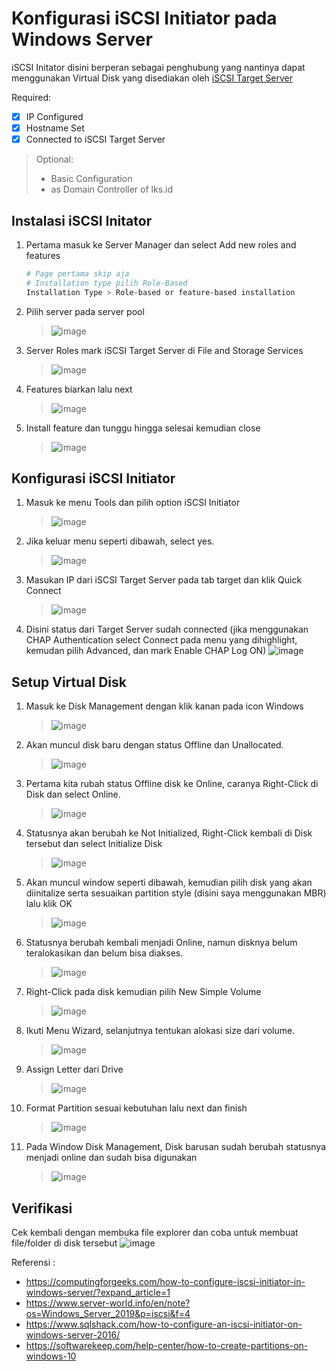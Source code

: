 # Konfigurasi iSCSI Initiator pada Windows Server
iSCSI Initator disini berperan sebagai penghubung yang nantinya dapat menggunakan Virtual Disk yang disediakan oleh [iSCSI Target Server](https://github.com/diotriandika/learn-networking/blob/main/Windows-Server/Storage-Systems/iSCSI/iSCSI-Target-Server.md)

Required:
- [x] IP Configured
- [x] Hostname Set
- [x] Connected to iSCSI Target Server
> Optional:
> - Basic Configuration
> - as Domain Controller of lks.id 
## Instalasi iSCSI Initator
1. Pertama masuk ke Server Manager dan select Add new roles and features
   ```bash
   # Page pertama skip aja
   # Installation type pilih Role-Based
   Installation Type > Role-based or feature-based installation
   ```
2. Pilih server pada server pool
   > ![image](https://github.com/diotriandika/learn-networking/assets/109568349/cfef9100-fd06-40dd-8958-d1542d6fee29)
3. Server Roles mark iSCSI Target Server di File and Storage Services
   > ![image](https://github.com/diotriandika/learn-networking/assets/109568349/92cceb82-2d49-48e3-a438-f947511286ca)
4. Features biarkan lalu next
   > ![image](https://github.com/diotriandika/learn-networking/assets/109568349/e64bc8a5-8826-4981-8140-7566d108db98)
5. Install feature dan tunggu hingga selesai kemudian close
   > ![image](https://github.com/diotriandika/learn-networking/assets/109568349/485fbfd6-3823-45d2-83f6-857a7bab5825)
## Konfigurasi iSCSI Initiator
1. Masuk ke menu Tools dan pilih option iSCSI Initiator
   > ![image](https://github.com/diotriandika/learn-networking/assets/109568349/78754055-70f8-499e-bf97-11a775cf0b2f)
2. Jika keluar menu seperti dibawah, select yes.
   > ![image](https://github.com/diotriandika/learn-networking/assets/109568349/5b75c91c-5638-4bf0-838e-5dcc629c83b5)
3. Masukan IP dari iSCSI Target Server pada tab target dan klik Quick Connect 
   > ![image](https://github.com/diotriandika/learn-networking/assets/109568349/e1fa80a9-ddd6-4839-939b-b1566bfcd53d)
4. Disini status dari Target Server sudah connected (jika menggunakan CHAP Authentication select Connect pada menu yang dihighlight, kemudan pilih Advanced, dan mark Enable CHAP Log ON)
   ![image](https://github.com/diotriandika/learn-networking/assets/109568349/8972fc84-74ad-49b8-a00c-9878813e138e)
## Setup Virtual Disk
1. Masuk ke Disk Management dengan klik kanan pada icon Windows
   > ![image](https://github.com/diotriandika/learn-networking/assets/109568349/0e5794aa-d888-4f89-b570-fed983cb2e8f)
2. Akan muncul disk baru dengan status Offline dan Unallocated.
   > ![image](https://github.com/diotriandika/learn-networking/assets/109568349/671018ab-a6f6-4e81-91a4-6b84b7e6112d)
3. Pertama kita rubah status Offline disk ke Online, caranya Right-Click di Disk dan select Online.
   > ![image](https://github.com/diotriandika/learn-networking/assets/109568349/d90da3a8-ba9e-4356-adf5-1a9588dc5eeb)
4. Statusnya akan berubah ke Not Initialized, Right-Click kembali di Disk tersebut dan select Initialize Disk
   > ![image](https://github.com/diotriandika/learn-networking/assets/109568349/bc3ad665-07bb-4821-9f81-36c5c83f49ad)
5. Akan muncul window seperti dibawah, kemudian pilih disk yang akan diinitalize serta sesuaikan partition style (disini saya menggunakan MBR) lalu klik OK
   > ![image](https://github.com/diotriandika/learn-networking/assets/109568349/ead4bbf9-0592-4beb-aeac-c6ed937f6253)
6. Statusnya berubah kembali menjadi Online, namun disknya belum teralokasikan dan belum bisa diakses.
   > ![image](https://github.com/diotriandika/learn-networking/assets/109568349/f0835a8a-9143-42cd-91a0-e0a20b572bb1)
7. Right-Click pada disk kemudian pilih New Simple Volume
   > ![image](https://github.com/diotriandika/learn-networking/assets/109568349/9a623d18-7048-46d2-a79e-64a8f1a88d84)
8. Ikuti Menu Wizard, selanjutnya tentukan alokasi size dari volume.
   > ![image](https://github.com/diotriandika/learn-networking/assets/109568349/9d4117dd-fe7b-43b5-a144-03e0c6f5538a)
9. Assign Letter dari Drive
   > ![image](https://github.com/diotriandika/learn-networking/assets/109568349/52adcb1a-5cb4-4ebb-a322-b69376b2eeeb)
10. Format Partition sesuai kebutuhan lalu next dan finish
    > ![image](https://github.com/diotriandika/learn-networking/assets/109568349/cb215a3c-596a-4447-aeb6-7a9bff432c71)
11. Pada Window Disk Management, Disk barusan sudah berubah statusnya menjadi online dan sudah bisa digunakan
    > ![image](https://github.com/diotriandika/learn-networking/assets/109568349/387a40bf-a82e-41a4-a713-59afbaa11347)
## Verifikasi
Cek kembali dengan membuka file explorer dan coba untuk membuat file/folder di disk tersebut
![image](https://github.com/diotriandika/learn-networking/assets/109568349/69eb59c7-20f7-4803-80ac-d98f551491c4)

Referensi :
- https://computingforgeeks.com/how-to-configure-iscsi-initiator-in-windows-server/?expand_article=1
- https://www.server-world.info/en/note?os=Windows_Server_2019&p=iscsi&f=4
- https://www.sqlshack.com/how-to-configure-an-iscsi-initiator-on-windows-server-2016/
- https://softwarekeep.com/help-center/how-to-create-partitions-on-windows-10
